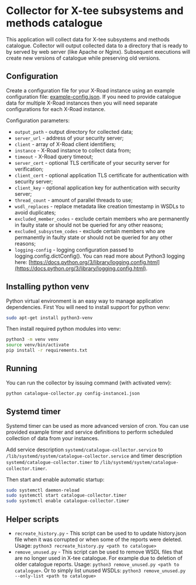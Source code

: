 # Collector for X-tee subsystems and methods catalogue

This application will collect data for X-tee subsystems and methods catalogue. Collector will output collected data to a directory that is ready to by served by web server (like Apache or Nginx). Subsequent executions will create new versions of catalogue while preserving old versions.

## Configuration

Create a configuration file for your X-Road instance using an example configuration file: [example-config.json](example-config.json). If you need to provide catalogue data for multiple X-Road instances then you will need separate configurations for each X-Road instance.

Configuration parameters:
* `output_path` - output directory for collected data;
* `server_url` - address of your security server;
* `client` - array of X-Road client identifiers;
* `instance` - X-Road instance to collect data from;
* `timeout` - X-Road query timeout;
* `server_cert` - optional TLS certificate of your security server for verification;
* `client_cert` - optional application TLS certificate for authentication with security server;
* `client_key` - optional application key for authentication with security server;
* `thread_count` - amount of parallel threads to use;
* `wsdl_replaces` - replace metadata like creation timestamp in WSDLs to avoid duplicates;
* `excluded_member_codes` - exclude certain members who are permanently in faulty state or should not be queried for any other reasons;
* `excluded_subsystem_codes` - exclude certain members who are permanently in faulty state or should not be queried for any other reasons;
* `logging-config` - logging configuration passed to logging.config.dictConfig(). You can read more about Python3 logging here: [https://docs.python.org/3/library/logging.config.html](https://docs.python.org/3/library/logging.config.html).

## Installing python venv

Python virtual environment is an easy way to manage application dependencies. First You will need to install support for python venv:
```bash
sudo apt-get install python3-venv
```

Then install required python modules into venv:
```bash
python3 -m venv venv
source venv/bin/activate
pip install -r requirements.txt
```

## Running

You can run the collector by issuing command (with activated venv):
```bash
python catalogue-collector.py config-instance1.json
```

## Systemd timer

Systemd timer can be used as more advanced version of cron. You can use provided example timer and service definitions to perform scheduled collection of data from your instances.

Add service description `systemd/catalogue-collector.service` to `/lib/systemd/system/catalogue-collector.service` and timer description `systemd/catalogue-collector.timer` to `/lib/systemd/system/catalogue-collector.timer`.

Then start and enable automatic startup:
```bash
sudo systemctl daemon-reload
sudo systemctl start catalogue-collector.timer
sudo systemctl enable catalogue-collector.timer
```

## Helper scripts

* `recreate_history.py` - This script can be used to to update history.json file when it was corrupted or when some of the reports were deleted. Usage: `python3 recreate_history.py <path to catalogue>`
* `remove_unused.py` - This script can be used to remove WSDL files that are no longer used in X-tee catalogue. For example due to deletion of older catalogue reports. Usage: `python3 remove_unused.py <path to catalogue>`. Or to simply list unused WSDLs: `python3 remove_unused.py --only-list <path to catalogue>`
